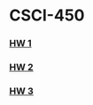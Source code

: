 # CSCI-450

### [HW 1](https://github.com/tjones879/CSCI-450/tree/HW-1)

### [HW 2](https://github.com/tjones879/CSCI-450/tree/HW-2)

### [HW 3](https://github.com/tjones879/CSCI-450/tree/HW-3)
